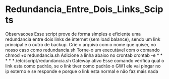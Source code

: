 # Redundancia_Entre_Dois_Links_Scipts
Observacoes   Esse script prove de forma simples e eficiente uma redundancia entre  dois links de internet (sem load balance), sendo um link principal e o outro de backup.   Crie o arquivo com o nome que quiser, no nosso caso como redundancia.sh  Torne-o um executável com o comando chmod +x redundancia.sh  Adicione a linha abaixo no crontab   crontab -e  * * * * *   /etc/script/redundancia.sh   Gateway ativo  Esse comando verifica qual o link esta como padrão, se o link tiver como padrão o GW1  ele vai pingar no ip externo e se responde e porque o link esta normal e não faz mais nada
